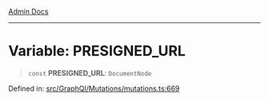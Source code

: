 [Admin Docs](/)

***

# Variable: PRESIGNED\_URL

> `const` **PRESIGNED\_URL**: `DocumentNode`

Defined in: [src/GraphQl/Mutations/mutations.ts:669](https://github.com/PalisadoesFoundation/talawa-admin/blob/main/src/GraphQl/Mutations/mutations.ts#L669)
